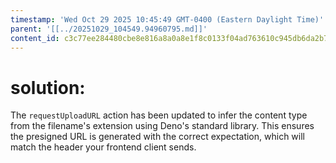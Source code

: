 ```yaml
---
timestamp: 'Wed Oct 29 2025 10:45:49 GMT-0400 (Eastern Daylight Time)'
parent: '[[../20251029_104549.94960795.md]]'
content_id: c3c77ee284480cbe8e816a8a0a8e1f8c0133f04ad763610c945db6da2b72ce57
---
```


# solution:

The `requestUploadURL` action has been updated to infer the content type from the filename's extension using Deno's standard library. This ensures the presigned URL is generated with the correct expectation, which will match the header your frontend client sends.
